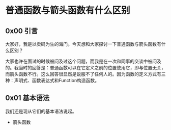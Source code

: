 # 普通函数与箭头函数有什么区别

## 0x00 引言
大家好，我是以卖码为生的海门。今天想和大家探讨一下普通函数与箭头函数有什么区别？

大家也许在面试的时候被问及过这个问题，而我是在一次和同事的交谈中被问及的。我当时的回答是：普通函数可以在它定义之前的位置使用它，即与位置无关，而箭头函数不行。这么回答很显然是说服不了任何人的。因为函数的定义方式有三种：声明式、函数表达式和Function构造函数。

## 0x01 基本语法
我们还是现从它们的基本语法说起。

* 箭头函数


